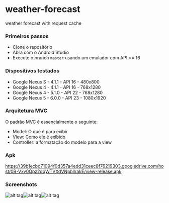 # weather-forecast
weather forecast with request cache

### Primeiros passos
- Clone o repositório
- Abra com o Android Studio
- Execute o branch `master` usando um emulador com API >= 16

### Dispositivos testados
- Google Nexus S - 4.1.1 - API 16 - 480x800
- Google Nexus 4 - 4.1.1 - API 16 - 768x1280
- Google Nexus 4 - 5.1.0 - API 22 - 768x1280
- Google Nexus 5 - 6.0.0 - API 23 - 1080x1920

### Arquitetura MVC
O padrão MVC é essencialmente o seguinte:

- Model: O que é para exibir
- View: Como ele é exibido
- Controller: a formatação do modelo para a view


### Apk
https://39b1ecbd71094f0d357a4edd31ceec8f76219303.googledrive.com/host/0B-Vxv0Qpz2dqWTVXdVNpbllrakE/view-release.apk

### Screenshots

![alt tag](https://39b1ecbd71094f0d357a4edd31ceec8f76219303.googledrive.com/host/0B-Vxv0Qpz2dqWTVXdVNpbllrakE/Screenshot-main.png)![alt tag](https://39b1ecbd71094f0d357a4edd31ceec8f76219303.googledrive.com/host/0B-Vxv0Qpz2dqWTVXdVNpbllrakE/Screenshot-detail.png)![alt tag](https://39b1ecbd71094f0d357a4edd31ceec8f76219303.googledrive.com/host/0B-Vxv0Qpz2dqWTVXdVNpbllrakE/Screenshot_20160205-155720.png)




